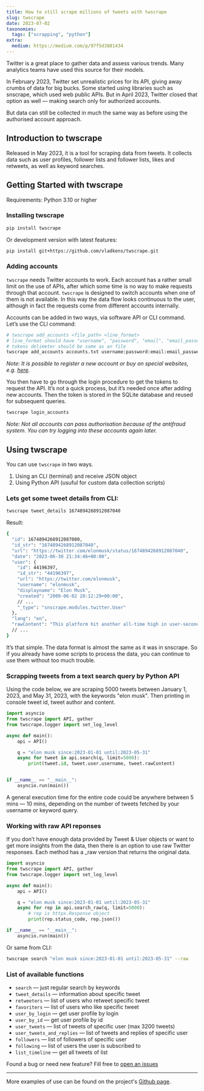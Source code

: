```yaml
---
title: How to still scrape millions of tweets with twscrape
slug: twscrape
date: 2023-07-02
taxonomies:
  tags: ["scrapping", "python"]
extra:
  medium: https://medium.com/p/97f5d3881434
---
```


Twitter is a great place to gather data and assess various trends. Many analytics teams have used this source for their models.

In February 2023, Twitter set unrealistic prices for its API, giving away crumbs of data for big bucks. Some started using libraries such as snscrape, which used web public APIs. But in April 2023, Twitter closed that option as well — making search only for authorized accounts.

But data can still be collected in much the same way as before using the authorised account approach.

## Introduction to twscrape

Released in May 2023, it is a tool for scraping data from tweets. It collects data such as user profiles, follower lists and follower lists, likes and retweets, as well as keyword searches.

## Getting Started with twscrape

Requirements: Python 3.10 or higher

### Installing twscrape

```sh
pip install twscrape
```

Or development version with latest features:

```sh
pip install git+https://github.com/vladkens/twscrape.git
```

### Adding accounts

`twscrape` needs Twitter accounts to work. Each account has a rather small limit on the use of APIs, after which some time is no way to make requests through that account. `twscrape` is designed to switch accounts when one of them is not available. In this way the data flow looks continuous to the user, although in fact the requests come from different accounts internally.

Accounts can be added in two ways, via software API or CLI command. Let’s use the CLI command:

```sh
# twscrape add_accounts <file_path> <line_format>
# line_format should have "username", "password", "email", "email_password" tokens
# tokens delimeter should be same as an file
twscrape add_accounts accounts.txt username:password:email:email_password
```

_Note: It is possible to register a new account or buy on special websites, e.g. [here](https://kutt.it/ueeM5f)._

You then have to go through the login procedure to get the tokens to request the API. It’s not a quick process, but it’s needed once after adding new accounts. Then the token is stored in the SQLite database and reused for subsequent queries.

```sh
twscrape login_accounts
```

_Note: Not all accounts can pass authorisation because of the antifraud system. You can try logging into these accounts again later._

## Using twscrape

You can use `twscrape` in two ways.

1. Using an CLI (terminal) and receive JSON object
2. Using Python API (usuful for custom data collection scripts)

### Lets get some tweet details from CLI:

```sh
twscrape tweet_details 1674894268912087040
```

Result:

```sh
{
  "id": 1674894268912087000,
  "id_str": "1674894268912087040",
  "url": "https://twitter.com/elonmusk/status/1674894268912087040",
  "date": "2023-06-30 21:34:46+00:00",
  "user": {
    "id": 44196397,
    "id_str": "44196397",
    "url": "https://twitter.com/elonmusk",
    "username": "elonmusk",
    "displayname": "Elon Musk",
    "created": "2009-06-02 20:12:29+00:00",
    // ...
    "_type": "snscrape.modules.twitter.User"
  },
  "lang": "en",
  "rawContent": "This platform hit another all-time high in user-seconds last week"
  // ...
}
```

It’s that simple. The data format is almost the same as it was in snscrape. So if you already have some scripts to process the data, you can continue to use them without too much trouble.

### Scrapping tweets from a text search query by Python API

Using the code below, we are scraping 5000 tweets between January 1, 2023, and May 31, 2023, with the keywords "elon musk". Then printing in console tweet id, tweet author and content.

```py
import asyncio
from twscrape import API, gather
from twscrape.logger import set_log_level

async def main():
    api = API()

    q = "elon musk since:2023-01-01 until:2023-05-31"
    async for tweet in api.search(q, limit=5000):
        print(tweet.id, tweet.user.username, tweet.rawContent)


if __name__ == "__main__":
    asyncio.run(main())
```

A general execution time for the entire code could be anywhere between 5 mins — 10 mins, depending on the number of tweets fetched by your username or keyword query.

### Working with raw API reponses

If you don’t have enough data provided by Tweet & User objects or want to get more insights from the data, then there is an option to use raw Twitter responses. Each method has a \_raw version that returns the original data.

```py
import asyncio
from twscrape import API, gather
from twscrape.logger import set_log_level

async def main():
    api = API()

    q = "elon musk since:2023-01-01 until:2023-05-31"
    async for rep in api.search_raw(q, limit=5000):
        # rep is httpx.Response object
        print(rep.status_code, rep.json())

if __name__ == "__main__":
    asyncio.run(main())
```

Or same from CLI:

```sh
twscrape search "elon musk since:2023-01-01 until:2023-05-31" --raw
```

### List of available functions

- `search` — just regular search by keywords
- `tweet_details` — information about specific tweet
- `retweeters` — list of users who retweet specific tweet
- `favoriters` — list of users who like specific tweet
- `user_by_login` — get user profile by login
- `user_by_id` — get user profile by id
- `user_tweets` — list of tweets of specific user (max 3200 tweets)
- `user_tweets_and_replies` — list of tweets and replies of specific user
- `followers` — list of followers of specific user
- `following` — list of users the user is subscribed to
- `list_timeline` — get all tweets of list

Found a bug or need new feature? Fill free to [open an issues](https://github.com/vladkens/twscrape/issues/new)

---

More examples of use can be found on the project's [Github page](https://github.com/vladkens/twscrape/).
